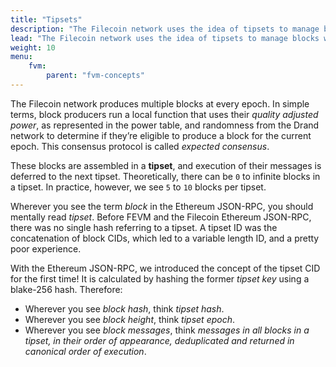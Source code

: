 ```yaml
---
title: "Tipsets"
description: "The Filecoin network uses the idea of tipsets to manage blocks within the blockchain. This page details what a tipset is, how they differ to blocks in other blockchains, and how developers should deal with tipsets."
lead: "The Filecoin network uses the idea of tipsets to manage blocks within the blockchain. This page details what a tipset is, how they differ to blocks in other blockchains, and how developers should deal with tipsets."
weight: 10
menu:
    fvm:
        parent: "fvm-concepts"
---
```


The Filecoin network produces multiple blocks at every epoch. In simple terms, block producers run a local function that uses their _quality adjusted power_, as represented in the power table, and randomness from the Drand network to determine if they’re eligible to produce a block for the current epoch. This consensus protocol is called _expected consensus_.

These blocks are assembled in a **tipset**, and execution of their messages is deferred to the next tipset. Theoretically, there can be `0` to infinite blocks in a tipset. In practice, however, we see `5` to `10` blocks per tipset.

Wherever you see the term _block_ in the Ethereum JSON-RPC, you should mentally read _tipset_. Before FEVM and the Filecoin Ethereum JSON-RPC, there was no single hash referring to a tipset. A tipset ID was the concatenation of block CIDs, which led to a variable length ID, and a pretty poor experience.

With the Ethereum JSON-RPC, we introduced the concept of the tipset CID for the first time! It is calculated by hashing the former _tipset key_ using a blake-256 hash. Therefore:

- Wherever you see _block hash_, think _tipset hash_.
- Wherever you see _block height_, think _tipset epoch_.
- Wherever you see _block messages_, think _messages in all blocks in a tipset, in their order of appearance, deduplicated and returned in canonical order of execution_.
